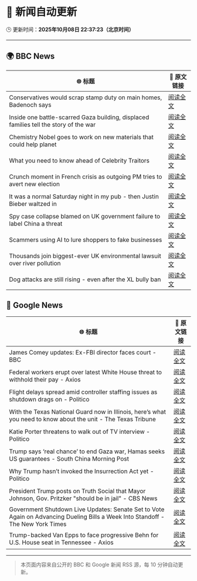 # 🧠 新闻自动更新

🕒 更新时间：**2025年10月08日 22:37:23（北京时间）**

---

## 🌍 BBC News

| 🌐 标题 | 🔗 原文链接 |
|--------|-------------|
| Conservatives would scrap stamp duty on main homes, Badenoch says | [阅读全文](https://www.bbc.com/news/articles/c20zv94ldpko?at_medium=RSS&at_campaign=rss) |
| Inside one battle-scarred Gaza building, displaced families tell the story of the war | [阅读全文](https://www.bbc.com/news/articles/cy4jz7l7qv8o?at_medium=RSS&at_campaign=rss) |
| Chemistry Nobel goes to work on new materials that could help planet | [阅读全文](https://www.bbc.com/news/articles/c0r0l742kpjo?at_medium=RSS&at_campaign=rss) |
| What you need to know ahead of Celebrity Traitors | [阅读全文](https://www.bbc.com/news/articles/c4gv1z2dr0go?at_medium=RSS&at_campaign=rss) |
| Crunch moment in French crisis as outgoing PM tries to avert new election | [阅读全文](https://www.bbc.com/news/articles/cj9zkzl21kmo?at_medium=RSS&at_campaign=rss) |
| It was a normal Saturday night in my pub - then Justin Bieber waltzed in | [阅读全文](https://www.bbc.com/news/articles/cjw7554z85eo?at_medium=RSS&at_campaign=rss) |
| Spy case collapse blamed on UK government failure to label China a threat | [阅读全文](https://www.bbc.com/news/articles/cy8rl7e7xp3o?at_medium=RSS&at_campaign=rss) |
| Scammers using AI to lure shoppers to fake businesses | [阅读全文](https://www.bbc.com/news/articles/ced5wvn48q5o?at_medium=RSS&at_campaign=rss) |
| Thousands join biggest-ever UK environmental lawsuit over river pollution | [阅读全文](https://www.bbc.com/news/articles/crrj4qqqy7po?at_medium=RSS&at_campaign=rss) |
| Dog attacks are still rising - even after the XL bully ban | [阅读全文](https://www.bbc.com/news/articles/cvgvy2yyv8mo?at_medium=RSS&at_campaign=rss) |

## 📰 Google News

| 🌐 标题 | 🔗 原文链接 |
|--------|-------------|
| James Comey updates: Ex-FBI director faces court - BBC | [阅读全文](https://news.google.com/rss/articles/CBMiVEFVX3lxTE1wR0M0dmt0cmhPbldQemtFQkZFT2NCUTgtQW16Smk3bUFjeTcwbWZhcGM4VDZYZm5UbVdxcXA4S3BtQmtQOXhFaExXbWJVUUlHcVZBNg?oc=5) |
| Federal workers erupt over latest White House threat to withhold their pay - Axios | [阅读全文](https://news.google.com/rss/articles/CBMid0FVX3lxTE9HWDNZbzhxRXRzb3JRYmU0dTRCanc1cFJEM0lBRHo0MEVxTkdYdTJJaEFtTXEyV2dCNy1FVDlsdDQzc0ZJa05ITUdDS0h1MjNCQlM5aDRlSE9YeXJjaWZYUVk1cDVMMVFGamJna2k0YUxZMG52VzhV?oc=5) |
| Flight delays spread amid controller staffing issues as shutdown drags on - Politico | [阅读全文](https://news.google.com/rss/articles/CBMilwFBVV95cUxNZ1JjYTFaS2ZMM1FyRGZwN2FtSUI5OXRvZ2pFMjFjQ21FTnlKaUU4QkNTZGxmU0RVTTZvcnNGRlJMUEV3M3lDblVwa0VNOFFMUmw1YWx3cVpXd1R1SDBjSTBOM3VxWi1udXpUUzNOUVIzVlVlSWpMTzFHeGFmVHVROWJOd3RLcWo5QVVldGo4dW5KQk5uc0k4?oc=5) |
| With the Texas National Guard now in Illinois, here’s what you need to know about the unit - The Texas Tribune | [阅读全文](https://news.google.com/rss/articles/CBMikAFBVV95cUxQWWdMRmplS3RtVUktcnJEX2dsNXlxRE9rem5ZdUpzYnBCVFRDOHMzWnprVkR4M1F4ck1ncVpIcDJ6YkFfX29hUlVWenJHZEZVWU5VUnpVaVg4TXYzbzE4LTdQaTdUOXhiRnhUTXF5T19CUnRHb1IwMDBFa2RqQmJkci1tc3BCcndJc1RCd1NXQmM?oc=5) |
| Katie Porter threatens to walk out of TV interview - Politico | [阅读全文](https://news.google.com/rss/articles/CBMigAFBVV95cUxPRDFmaDgwUW1zVlV5elMxZTc1WEY0d1JPRHJPc0h2azAtaXJObkFkU00yQmhPZVNnZXJHMTVXQjdfakRZZ2lNdmkxZUNzbC13ZjJsNVZ4anN2SU5WMjV5bUI1VklEaDlVeC1tVGNCejkweG9iN0hkQXZLN2xTVHFrTg?oc=5) |
| Trump says ‘real chance’ to end Gaza war, Hamas seeks US guarantees - South China Morning Post | [阅读全文](https://news.google.com/rss/articles/CBMivgFBVV95cUxPeXBkNy04cnhwUlN4c21GbFZQQy1HUG1ETnhxN2JGVVpUdHlGUzFNeEYyZWNZejNTalFoeG5mMkZ4OHBnUTJoa09WVmFNdkJnS0I4YjJZaHNFWi1BUExRb1p4WlNSNDlmNkh6WWFaNTVOdll6dV9LRW5VMnhYZE8zOVZhM0xkeXdxT25LbnJ2WG1XdDQyeVU3UEw5TGdsT3pnNVl5Z3o4UGt5WDhzUG5TV2lHTW0zTXNxN2dXb0t30gG-AUFVX3lxTE1NaF91ekRKNThveFI4ZjZaOTBvS3AtTWxMY3pJcVF2QXJTaGpNM0xMUWhuNDYyTnFHT2NLMzdBdEJOQ2hFMkhoVWJEZk9zd1NHY2FyZmZPTHJMUTJnd01yUDJlZWlSREl1SmJFNmN2TGVVWEVGZ2xBUGRENzkwamZvdFJXM0VETDNHR19rcXZ1MUxvYjlSWFh0SlBOQnFVUVJoai1wd1V0d0NWcUhEdkRSdGhUSFBCa1RiOHVFUmc?oc=5) |
| Why Trump hasn’t invoked the Insurrection Act yet - Politico | [阅读全文](https://news.google.com/rss/articles/CBMi2wFBVV95cUxQSndMaVpuRXVnYndheGJzQi1EVkllTjRpUFlTQ2tERXJwSXBITEtKc3hrbFFMS3p4RHZqRUdYM3ZUbWdwalZleERtVXBLWEkyaUpGSlN1VEdnYWs0U0xkSVlCUDlldm55ejZJWk9sNlZCMHB2M2VFZVNqdGgxSUxBMGZJUm9odlFKZ1NmeXh5T3FyOEJjSjI3SlB1UVdBSkNSazIteFVpQkNtamItd1ItWFNfRFltMzVhWndndC1QelUtdy1JTDBDZXhSWWYwWFV3RmtrcXd3cTU4Y2s?oc=5) |
| President Trump posts on Truth Social that Mayor Johnson, Gov. Pritzker "should be in jail" - CBS News | [阅读全文](https://news.google.com/rss/articles/CBMiiAFBVV95cUxNOFZCNml0MTY2a2R3eGpmcy1zUzZwZzVSYTRTYkRDRHRBbmFXVUlGczBMdmFFanZyeXBEYmZVYm9RbktEX1JteUxaZjF3Ti0xSTZzWFc1OFliNE5XRVV0ZFhDVmNuLTNlcVJKUnB2ckZwWWNIMWZMWmNGczhndUQwSlRQcFl5Vjg4?oc=5) |
| Government Shutdown Live Updates: Senate Set to Vote Again on Advancing Dueling Bills a Week Into Standoff - The New York Times | [阅读全文](https://news.google.com/rss/articles/CBMiY0FVX3lxTE5EczJMdzE1Wl9tLUN0ci03bnBTSHluRkZiS2NEU1NNblNQWXRQQ29yOTg5S0xkRmtjRG9SNi1FTlR3c3pQY0tERlR4b2JvZEJrWTNTQTdTeUZ6blF3MlJMUnRVWQ?oc=5) |
| Trump-backed Van Epps to face progressive Behn for U.S. House seat in Tennessee - Axios | [阅读全文](https://news.google.com/rss/articles/CBMiswFBVV95cUxQNlpaTVAySkd0NXBBblVFZExSSEZaZGlPb3VQMEFtZGE4bFZCVlI4emNSYWpMLTNiSlRqXzJOazB3S3VrQURSaWpFdkluYmdUS1R6QkF6V05tNEZCUV91c3VtY2NFcWFaVTdncUQ0aUxlVk9yWFhwaUtJa0NWZGtfTHRseGdPVFhuXzhSbXNvV0dERDg0NmxsSGxHQ2d5dlNESG5zVFFJQzM5UmdjbWZRSGhsOA?oc=5) |

---
> 本页面内容来自公开的 BBC 和 Google 新闻 RSS 源，每 10 分钟自动更新。